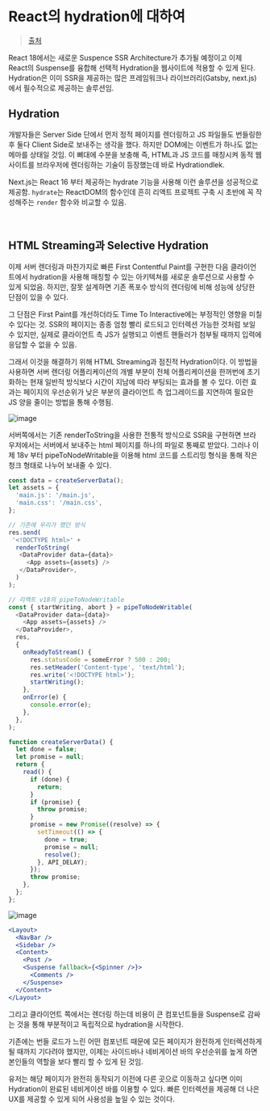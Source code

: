 # React의 hydration에 대하여

> [출처](https://velog.io/@huurray/React-Hydration-%EC%97%90-%EB%8C%80%ED%95%98%EC%97%AC)

React 18에서는 새로운 Suspence SSR Architecture가 추가될 예정이고 이제 React의 Suspense를 융합해 선택적 Hydration을 웹사이트에 적용할 수 있게 된다. Hydration은 이미 SSR을 제공하는 많은 프레임워크나 라이브러리(Gatsby, next.js)에서 필수적으로 제공하는 솔루션임.

## Hydration

개발자들은 Server Side 단에서 먼저 정적 페이지를 렌더링하고 JS 파일들도 번들링한 후 둘다 Client Side로 보내주는 생각을 했다. 하지만 DOM에는 이벤트가 하나도 없는 메마를 상태일 것임. 이 뼈대에 수분을 보충해 즉, HTML과 JS 코드를 매칭시켜 동적 웹사이트를 브라우저에 렌더링하는 기술이 등장했는데 바로 Hydrationdlek.

Next.js는 React 16 부터 제공하는 hydrate 기능을 사용해 이런 솔루션을 성공적으로 제공함. `hydrate`는 ReactDOM의 함수인데 흔히 리액트 프로젝트 구축 시 초반에 꼭 작성해주는 `render` 함수와 비교할 수 있음.

<br/>

## HTML Streaming과 Selective Hydration

이제 서버 렌더링과 마찬가지로 빠른 First Contentful Paint를 구현한 다음 클라이언트에서 hydration을 사용해 매칭할 수 있는 아키텍쳐를 새로운 솔루션으로 사용할 수 있게 되었음. 하지만, 잘못 설계하면 기존 폭포수 방식의 렌더링에 비해 성능에 상당한 단점이 있을 수 있다.

그 단점은 First Paint를 개선하더라도 Time To Interactive에는 부정적인 영향을 미칠 수 있다는 것. SSR의 페이지는 종종 엄청 빨리 로드되고 인터렉션 가능한 것처럼 보일 수 있지만, 실제로 클라이언트 측 JS가 실행되고 이벤트 핸들러가 첨부될 때까지 입력에 응답할 수 없을 수 있음.

그래서 이것을 해결하기 위해 HTML Streaming과 점진적 Hydration이다. 이 방법을 사용하면 서버 렌더링 어플리케이션의 개별 부분이 전체 어플리케이션을 한꺼번에 초기화하는 현재 일반적 방식보다 시간이 지남에 따라 부팅되는 효과를 볼 수 있다. 이런 효과는 페이지의 우선순위가 낮은 부분의 클라이언트 측 업그레이드를 지연하여 필요한 JS 양을 줄이는 방법을 통해 수행됨.

![image](https://github.com/pozafly/TIL/assets/59427983/df3f6b0a-8aa4-4ae0-b8e7-403ac6e5a805)

서버쪽에서는 기존 renderToString을 사용한 전통적 방식으로 SSR을 구현하면 브라우저에서는 서버에서 보내주는 html 페이지를 하나의 파일로 통째로 받았다. 그러나 이제 18v 부터 pipeToNodeWritable을 이용해 html 코드를 스트리밍 형식을 통해 작은 청크 형태로 나누어 보내줄 수 있다.

```js
const data = createServerData();
let assets = {
  'main.js': '/main.js',
  'main.css': '/main.css',
};

// 기존에 우리가 했던 방식
res.send(
 '<!DOCTYPE html>' +
  renderToString(
   <DataProvider data={data}>
     <App assets={assets} />
   </DataProvider>,
  )
);

// 리액트 v18의 pipeToNodeWritable
const { startWriting, abort } = pipeToNodeWritable(
  <DataProvider data={data}>
    <App assets={assets} />
  </DataProvider>,
  res,
  {
    onReadyToStream() {
      res.statusCode = someError ? 500 : 200;
      res.setHeader('Content-type', 'text/html');
      res.write('<!DOCTYPE html>');
      startWriting();
    },
    onError(e) {
      console.error(e);
    },
  },
);

function createServerData() {
  let done = false;
  let promise = null;
  return {
    read() {
      if (done) {
        return;
      }
      if (promise) {
        throw promise;
      }
      promise = new Promise((resolve) => {
        setTimeout(() => {
          done = true;
          promise = null;
          resolve();
        }, API_DELAY);
      });
      throw promise;
    },
  };
};
```

![image](https://github.com/pozafly/TIL/assets/59427983/076bd92a-5414-48c5-8958-e2a46c04576c)

```jsx
<Layout>
  <NavBar />
  <Sidebar />
  <Content>
    <Post />
    <Suspense fallback={<Spinner />}>
      <Comments />
    </Suspense>
  </Content>
</Layout>
```

그리고 클라이언트 쪽에서는 렌더링 하는데 비용이 큰 컴포넌트들을 Suspense로 감싸는 것을 통해 부분적이고 독립적으로 hydration을 시작한다.

기존에는 번들 로드가 느린 어떤 컴포넌트 때문에 모든 페이지가 완전하게 인터렉션하게 될 때까지 기다려야 했지만, 이제는 사이드바나 네비게이션 바의 우선순위를 높게 하면 본인들의 역할을 보다 빨리 할 수 있게 된 것임.

유저는 해당 페이지가 완전히 동작되기 이전에 다른 곳으로 이동하고 싶다면 이미 Hydration이 완료된 네비게이션 바를 이용할 수 있다. 빠른 인터렉션을 제공해 더 나은 UX를 제공할 수 있게 되어 사용성을 높일 수 있는 것이다.
